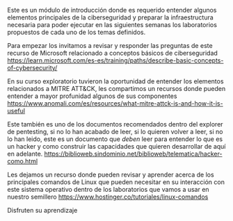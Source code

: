 Este es un módulo de introducción donde es requerido entender algunos elementos principales de la ciberseguridad y preparar la infraestructura necesaria para poder ejecutar en las siguientes semanas los laboratorios propuestos de cada uno de los temas definidos.

Para empezar los invitamos a revisar y responder las preguntas de este recurso de Microsoft relacionado a conceptos básicos de ciberseguridad
https://learn.microsoft.com/es-es/training/paths/describe-basic-concepts-of-cybersecurity/

En su curso exploratorio tuvieron la oportunidad de entender los elementos relacionados a MITRE ATT&CK, les compartimos un recursos donde pueden entender a mayor profunidad algunos de sus componentes
https://www.anomali.com/es/resources/what-mitre-attck-is-and-how-it-is-useful

Este también es uno de los documentos recomendados dentro del explorer de pentesting, si no lo han acabado de leer, si lo quieren volver a leer, si no lo han leido, este es un documento que *deben* leer para entender lo que es un hacker y como construir las capacidades que quieren desarrollar de aquí en adelante.
https://biblioweb.sindominio.net/biblioweb/telematica/hacker-como.html

Les dejamos un recurso donde pueden revisar y aprender acerca de los principales comandos de Linux que pueden necesitar en su interacción con este sistema operativo dentro de los laboratorios que vamos a usar en nuestro semillero https://www.hostinger.co/tutoriales/linux-comandos

Disfruten su aprendizaje
